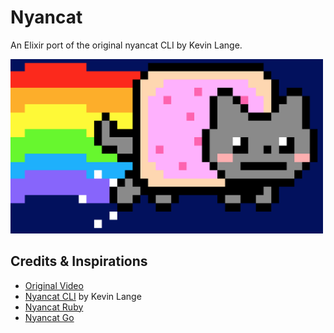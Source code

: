 # Nyancat

An Elixir port of the original nyancat CLI by Kevin Lange.

<img width="500" src="https://github.com/veelenga/bin/raw/master/nyancat.ex/demo.png" />

## Credits & Inspirations

* [Original Video](https://www.youtube.com/watch?v=QH2-TGUlwu4)
* [Nyancat CLI](https://github.com/klange/nyancat) by Kevin Lange
* [Nyancat Ruby](https://github.com/andatche/ruby_nyancat)
* [Nyancat Go](https://github.com/NARKOZ/go-nyancat)
